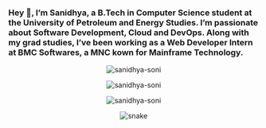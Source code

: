 ### Hey 👋, I’m Sanidhya, a B.Tech in Computer Science student at the University of Petroleum and Energy Studies. I’m passionate about Software Development, Cloud and DevOps. Along with my grad studies, I’ve been working as a Web Developer Intern at BMC Softwares, a MNC kown for Mainframe Technology.

<p align="center"> <img src="(https://github-readme-stats.vercel.app/api?username=sanidhya-soni&theme=highcontrast&show_icons=true&hide_border=true&count_private=true" alt="sanidhya-soni" /> </p>
<p>

<p align="center"> <img src="https://streak-stats.demolab.com?user=sanidhya-soni&theme=highcontrast&hide_border=true&date_format=M%20j%5B%2C%20Y%5D&card_width=500" alt="sanidhya-soni" /> </p>
<p>

<p align="center"> <img src="https://github-readme-stats.vercel.app/api/top-langs/?username=sanidhya-soni&theme=highcontrast&show_icons=true&hide_border=true&layout=compact" alt="sanidhya-soni" /> </p>
<p>

<p align="center">
  <img src="https://github.com/sanidhya-soni/sanidhya-soni/raw/output/github-contribution-grid-snake.svg" alt="snake"></center>
</p>
